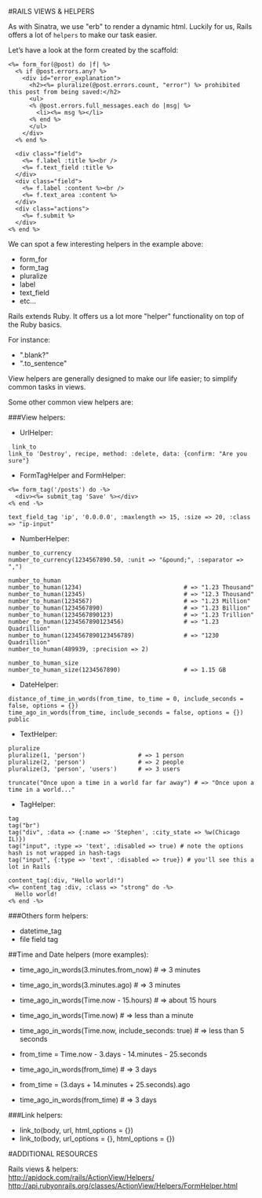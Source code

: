 #RAILS VIEWS & HELPERS


As with Sinatra, we use "erb" to render a dynamic html. Luckily for us, Rails offers a lot of `helpers` to make our task easier.

Let’s have a look at the form created by the scaffold:

```
<%= form_for(@post) do |f| %>
  <% if @post.errors.any? %>
    <div id="error_explanation">
      <h2><%= pluralize(@post.errors.count, "error") %> prohibited this post from being saved:</h2>
      <ul>
      <% @post.errors.full_messages.each do |msg| %>
        <li><%= msg %></li>
      <% end %>
      </ul>
    </div>
  <% end %>
```

```
  <div class="field">
    <%= f.label :title %><br />
    <%= f.text_field :title %>
  </div>
  <div class="field">
    <%= f.label :content %><br />
    <%= f.text_area :content %>
  </div>
  <div class="actions">
    <%= f.submit %>
  </div>
<% end %>
```

We can spot a few interesting helpers in the example above:  

* form_for
* form_tag
* pluralize
* label
* text_field
* etc…

Rails extends Ruby. It offers us a lot more "helper" functionality on top of the Ruby basics. 

For instance:  

* ".blank?"
* ".to_sentence"

View helpers are generally designed to make our life easier; to simplify common tasks in views.

Some other common view helpers are:

###View helpers:

* UrlHelper:

` link_to`  
`link_to 'Destroy', recipe, method: :delete, data: {confirm: "Are you sure"}`

* FormTagHelper and FormHelper:

```
<%= form_tag('/posts') do -%>
  <div><%= submit_tag 'Save' %></div>
<% end -%>
```

`text_field_tag 'ip', '0.0.0.0', :maxlength => 15, :size => 20, :class => "ip-input"
`  

* NumberHelper:

`number_to_currency`  
`number_to_currency(1234567890.50, :unit => "&pound;", :separator => ",")`  

```
number_to_human  
number_to_human(1234)                             # => "1.23 Thousand"
number_to_human(12345)                            # => "12.3 Thousand"
number_to_human(1234567)                          # => "1.23 Million"
number_to_human(1234567890)                       # => "1.23 Billion"
number_to_human(1234567890123)                    # => "1.23 Trillion"
number_to_human(1234567890123456)                 # => "1.23 Quadrillion"
number_to_human(1234567890123456789)              # => "1230 Quadrillion"
number_to_human(489939, :precision => 2)
```

```
number_to_human_size
number_to_human_size(1234567890)                  # => 1.15 GB
```

* DateHelper:

`distance_of_time_in_words(from_time, to_time = 0, include_seconds = false, options = {})`  
`time_ago_in_words(from_time, include_seconds = false, options = {}) public`  
  
* TextHelper:

```
pluralize
pluralize(1, 'person')               # => 1 person
pluralize(2, 'person')               # => 2 people
pluralize(3, 'person', 'users')      # => 3 users
```

```    
truncate("Once upon a time in a world far far away") # => "Once upon a time in a world..."
```
    
* TagHelper:

```
tag
tag("br")
tag("div", :data => {:name => 'Stephen', :city_state => %w(Chicago IL)}) 
tag("input", :type => 'text', :disabled => true) # note the options hash is not wrapped in hash-tags
tag("input", {:type => 'text', :disabled => true}) # you'll see this a lot in Rails
```

```
content_tag(:div, "Hello world!")
<%= content_tag :div, :class => "strong" do -%>
  Hello world!
<% end -%>
```

###Others form helpers:

* datetime_tag
* file field tag

##Time and Date helpers (more examples): 

* time_ago_in_words(3.minutes.from_now) # => 3 minutes
* time_ago_in_words(3.minutes.ago) # => 3 minutes
* time_ago_in_words(Time.now - 15.hours) # => about 15 hours
* time_ago_in_words(Time.now) # => less than a minute
* time_ago_in_words(Time.now, include_seconds: true) # => less than 5 seconds

* from_time = Time.now - 3.days - 14.minutes - 25.seconds
* time_ago_in_words(from_time) # => 3 days

* from_time = (3.days + 14.minutes + 25.seconds).ago
* time_ago_in_words(from_time) # => 3 days

###Link helpers:

* link_to(body, url, html_options = {})
* link_to(body, url_options = {}, html_options = {})

#ADDITIONAL RESOURCES

Rails views & helpers:  
<http://apidock.com/rails/ActionView/Helpers/>  
<http://api.rubyonrails.org/classes/ActionView/Helpers/FormHelper.html>
